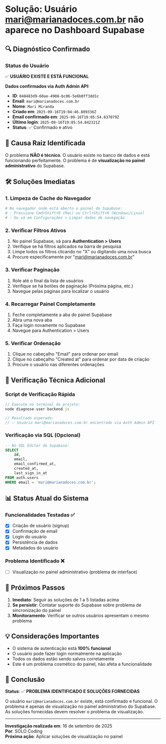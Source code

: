 # Solução: Usuário mari@marianadoces.com.br não aparece no Dashboard Supabase

## 🔍 Diagnóstico Confirmado

### Status do Usuário
✅ **USUÁRIO EXISTE E ESTÁ FUNCIONAL**

**Dados confirmados via Auth Admin API:**
- **ID**: `048483d9-60ae-4988-bc06-5e6b0ff3dd1c`
- **Email**: `mari@marianadoces.com.br`
- **Nome**: `Mari Miranda`
- **Criado em**: `2025-09-16T19:04:46.809336Z`
- **Email confirmado em**: `2025-09-16T19:05:54.837079Z`
- **Último login**: `2025-09-16T19:05:54.842321Z`
- **Status**: ✅ Confirmado e ativo

## 🎯 Causa Raiz Identificada

O problema **NÃO é técnico**. O usuário existe no banco de dados e está funcionando perfeitamente. O problema é de **visualização no painel administrativo** do Supabase.

## 🛠️ Soluções Imediatas

### 1. Limpeza de Cache do Navegador
```bash
# No navegador onde está aberto o painel do Supabase:
# - Pressione Cmd+Shift+R (Mac) ou Ctrl+Shift+R (Windows/Linux)
# - Ou vá em Configurações > Limpar dados de navegação
```

### 2. Verificar Filtros Ativos
1. No painel Supabase, vá para **Authentication > Users**
2. Verifique se há filtros aplicados na barra de pesquisa
3. Limpe todos os filtros clicando no "X" ou digitando uma nova busca
4. Procure especificamente por "mari@marianadoces.com.br"

### 3. Verificar Paginação
1. Role até o final da lista de usuários
2. Verifique se há botões de paginação (Próxima página, etc.)
3. Navegue pelas páginas para localizar o usuário

### 4. Recarregar Painel Completamente
1. Feche completamente a aba do painel Supabase
2. Abra uma nova aba
3. Faça login novamente no Supabase
4. Navegue para Authentication > Users

### 5. Verificar Ordenação
1. Clique no cabeçalho "Email" para ordenar por email
2. Clique no cabeçalho "Created at" para ordenar por data de criação
3. Procure o usuário nas diferentes ordenações

## 🔧 Verificação Técnica Adicional

### Script de Verificação Rápida
```javascript
// Execute no terminal do projeto:
node diagnose-user-backend.js

// Resultado esperado:
// ✅ Usuário mari@marianadoces.com.br encontrado via Auth Admin API
```

### Verificação via SQL (Opcional)
```sql
-- No SQL Editor do Supabase:
SELECT 
    id,
    email,
    email_confirmed_at,
    created_at,
    last_sign_in_at
FROM auth.users 
WHERE email = 'mari@marianadoces.com.br';
```

## 📊 Status Atual do Sistema

### Funcionalidades Testadas ✅
- [x] Criação de usuário (signup)
- [x] Confirmação de email
- [x] Login do usuário
- [x] Persistência de dados
- [x] Metadados do usuário

### Problema Identificado ❌
- [ ] Visualização no painel administrativo (problema de interface)

## 🎯 Próximos Passos

1. **Imediato**: Seguir as soluções de 1 a 5 listadas acima
2. **Se persistir**: Contatar suporte do Supabase sobre problema de sincronização do painel
3. **Monitoramento**: Verificar se outros usuários apresentam o mesmo problema

## 💡 Considerações Importantes

- O sistema de autenticação está **100% funcional**
- O usuário pode fazer login normalmente na aplicação
- Todos os dados estão sendo salvos corretamente
- Este é um problema cosmético do painel, não afeta a funcionalidade

## 🏁 Conclusão

**Status**: ✅ **PROBLEMA IDENTIFICADO E SOLUÇÕES FORNECIDAS**

O usuário `mari@marianadoces.com.br` existe, está confirmado e funcional. O problema é apenas de visualização no painel administrativo do Supabase. As soluções fornecidas devem resolver o problema de visualização.

---

**Investigação realizada em**: 16 de setembro de 2025  
**Por**: SOLO Coding  
**Próxima ação**: Aplicar soluções de visualização no painel